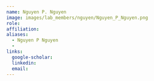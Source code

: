 ```yaml
---
name: Nguyen P. Nguyen
image: images/lab_members/nguyen/Nguyen_P_Nguyen.png
role: 
affiliation: 
aliases:
  - Nguyen P Nguyen
  - 
links:
  google-scholar: 
  linkedin: 
  email: 
---
```






